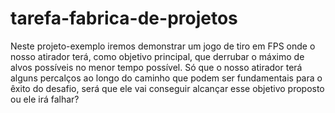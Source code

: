 # tarefa-fabrica-de-projetos
Neste projeto-exemplo iremos demonstrar um jogo de tiro em FPS onde o nosso atirador terá, como objetivo principal, que derrubar o máximo de alvos possíveis no menor tempo possível. 
Só que o nosso atirador terá alguns percalços ao longo do caminho que podem ser fundamentais para o êxito do desafio, será que ele vai conseguir alcançar esse objetivo proposto ou ele irá falhar?
